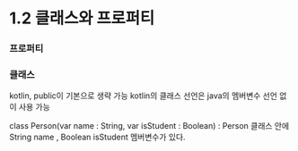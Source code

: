 # 1.2 클래스와 프로퍼티

### 프로퍼티


### 클래스
kotlin, public이 기본으로 생략 가능
kotlin의 클래스 선언은 java의 멤버변수 선언 없이 사용 가능

class Person(var name : String, var isStudent : Boolean)
: Person 클래스 안에 String name , Boolean isStudent 멤버변수가 있다.

